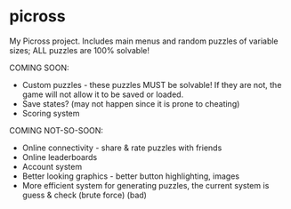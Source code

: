 # picross
My Picross project. Includes main menus and random puzzles of variable sizes; ALL puzzles are 100% solvable!

COMING SOON:
- Custom puzzles - these puzzles MUST be solvable! If they are not, the game will not allow it to be saved or loaded.
- Save states? (may not happen since it is prone to cheating)
- Scoring system

COMING NOT-SO-SOON:
- Online connectivity - share & rate puzzles with friends
- Online leaderboards
- Account system
- Better looking graphics - better button highlighting, images
- More efficient system for generating puzzles, the current system is guess & check (brute force) (bad)

